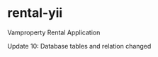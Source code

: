 rental-yii
==========

Vamproperty Rental Application

Update 10:
Database tables and relation changed
